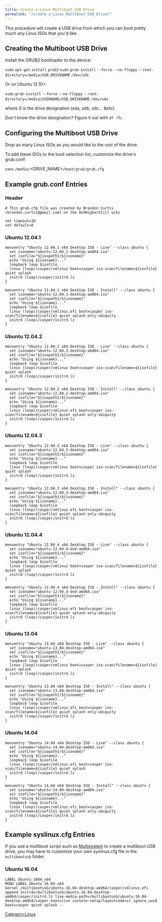 ```yaml
---
title: Create a Linux Multiboot USB Drive
permalink: "/Create_a_Linux_Multiboot_USB_Drive/"
---
```


This procedure will create a USB drive from which you can boot pretty much any Linux ISOs that you'd like.

Creating the Multiboot USB Drive
--------------------------------

Install the GRUB2 bootloader to the device:

`sudo` `apt-get` `install` `grub2` `sudo` `grub-install` `--force` `--no-floppy` `--root-directory=/media/USB_DRIVENAME` `/dev/sdx`

Or on Ubuntu 12.10+:

`sudo` `grub-install` `--force` `--no-floppy` `--root-directory=/media/USERNAME/USB_DRIVENAME` `/dev/sdx`

where X is the drive designation (sda, sdb, sdc... &etc).

Don't know the drive designation? Figure it out with `df` `-Th`.

Configuring the Multiboot USB Drive
-----------------------------------

Drop as many Linux ISOs as you would like to the root of the drive.

To add these ISOs to the boot selection list, customize the drive's grub.conf:

`nano` `/media/`<DRIVE_NAME>`/boot/grub/grub.cfg`

Example grub.conf Entries
-------------------------

### Header

    # This grub.cfg file was created by Brandon Curtis (brandon.curtis@gmail.com) on the AndHigherStill wiki

    set timeout=10
    set default=0

### Ubuntu 12.04.1

    menuentry "Ubuntu 12.04.1 x64 Desktop ISO - Live" --class ubuntu {
      set isoname="ubuntu-12.04.1-desktop-amd64.iso"
      set isofile="${isopath}/${isoname}"
      echo "Using ${isoname}..."
      loopback loop $isofile
      linux (loop)/casper/vmlinuz boot=casper iso-scan/filename=${isofile} quiet splash
      initrd (loop)/casper/initrd.lz
    }

    menuentry "Ubuntu 12.04.1 x64 Desktop ISO - Install" --class ubuntu {
      set isoname="ubuntu-12.04.1-desktop-amd64.iso"
      set isofile="${isopath}/${isoname}"
      echo "Using ${isoname}..."
      loopback loop $isofile
      linux (loop)/casper/vmlinuz.efi boot=casper iso-scan/filename=${isofile} quiet splash only-ubiquity
      initrd (loop)/casper/initrd.lz
    }

### Ubuntu 12.04.2

    menuentry "Ubuntu 12.04.2 x64 Desktop ISO - Live" --class ubuntu {
      set isoname="ubuntu-12.04.2-desktop-amd64.iso"
      set isofile="${isopath}/${isoname}"
      echo "Using ${isoname}..."
      loopback loop $isofile
      linux (loop)/casper/vmlinuz boot=casper iso-scan/filename=${isofile} quiet splash
      initrd (loop)/casper/initrd.lz
    }

    menuentry "Ubuntu 12.04.2 x64 Desktop ISO - Install" --class ubuntu {
      set isoname="ubuntu-12.04.2-desktop-amd64.iso"
      set isofile="${isopath}/${isoname}"
      echo "Using ${isoname}..."
      loopback loop $isofile
      linux (loop)/casper/vmlinuz.efi boot=casper iso-scan/filename=${isofile} quiet splash only-ubiquity
      initrd (loop)/casper/initrd.lz
    }

### Ubuntu 12.04.3

    menuentry "Ubuntu 12.04.3 x64 Desktop ISO - Live" --class ubuntu {
      set isoname="ubuntu-12.04.3-desktop-amd64.iso"
      set isofile="${isopath}/${isoname}"
      echo "Using ${isoname}..."
      loopback loop $isofile
      linux (loop)/casper/vmlinuz boot=casper iso-scan/filename=${isofile} quiet splash
      initrd (loop)/casper/initrd.lz
    }

    menuentry "Ubuntu 12.04.3 x64 Desktop ISO - Install" --class ubuntu {
      set isoname="ubuntu-12.04.3-desktop-amd64.iso"
      set isofile="${isopath}/${isoname}"
      echo "Using ${isoname}..."
      loopback loop $isofile
      linux (loop)/casper/vmlinuz.efi boot=casper iso-scan/filename=${isofile} quiet splash only-ubiquity
      initrd (loop)/casper/initrd.lz
    }

### Ubuntu 12.04.4

    menuentry "Ubuntu 12.04.4 x64 Desktop ISO - Live" --class ubuntu {
      set isoname="ubuntu-12.04.4-dvd-amd64.iso"
      set isofile="${isopath}/${isoname}"
      echo "Using ${isoname}..."
      loopback loop $isofile
      linux (loop)/casper/vmlinuz boot=casper iso-scan/filename=${isofile} quiet splash
      initrd (loop)/casper/initrd.lz
    }

    menuentry "Ubuntu 12.04.4 x64 Desktop ISO - Install" --class ubuntu {
      set isoname="ubuntu-12.04.4-dvd-amd64.iso"
      set isofile="${isopath}/${isoname}"
      echo "Using ${isoname}..."
      loopback loop $isofile
      linux (loop)/casper/vmlinuz.efi boot=casper iso-scan/filename=${isofile} quiet splash only-ubiquity
      initrd (loop)/casper/initrd.lz
    }

### Ubuntu 13.04

    menuentry "Ubuntu 13.04 x64 Desktop ISO - Live" --class ubuntu {
      set isoname="ubuntu-13.04-desktop-amd64.iso"
      set isofile="${isopath}/${isoname}"
      echo "Using ${isoname}..."
      loopback loop $isofile
      linux (loop)/casper/vmlinuz boot=casper iso-scan/filename=${isofile} quiet splash
      initrd (loop)/casper/initrd.lz
    }

    menuentry "Ubuntu 13.04 x64 Desktop ISO - Install" --class ubuntu {
      set isoname="ubuntu-13.04-desktop-amd64.iso"
      set isofile="${isopath}/${isoname}"
      echo "Using ${isoname}..."
      loopback loop $isofile
      linux (loop)/casper/vmlinuz.efi boot=casper iso-scan/filename=${isofile} quiet splash only-ubiquity
      initrd (loop)/casper/initrd.lz
    }

### Ubuntu 14.04

    menuentry "Ubuntu 14.04 x64 Desktop ISO - Live" --class ubuntu {
      set isoname="ubuntu-14.04-desktop-amd64.iso"
      set isofile="${isopath}/${isoname}"
      echo "Using ${isoname}..."
      loopback loop $isofile
      linux (loop)/casper/vmlinuz.efi boot=casper iso-scan/filename=${isofile} quiet splash
      initrd (loop)/casper/initrd.lz
    }

    menuentry "Ubuntu 14.04 x64 Desktop ISO - Install" --class ubuntu {
      set isoname="ubuntu-14.04-desktop-amd64.iso"
      set isofile="${isopath}/${isoname}"
      echo "Using ${isoname}..."
      loopback loop $isofile
      linux (loop)/casper/vmlinuz.efi boot=casper iso-scan/filename=${isofile} quiet splash only-ubiquity
      initrd (loop)/casper/initrd.lz
    }

Example syslinux.cfg Entries
----------------------------

If you use a multiboot script such as [Multisystem](http://www.pendrivelinux.com/multiboot-create-a-multiboot-usb-from-linux/) to create a multiboot USB drive, you may have to customize your own syslinux.cfg file in the `multibootusb` folder.

### Ubuntu 16.04

    LABEL Ubuntu_1604_x64
    MENU LABEL Ubuntu 16.04 x64
    kernel /multibootusb/ubuntu-16.04-desktop-amd64/casper/vmlinuz.efi
    append initrd=/multibootusb/ubuntu-16.04-desktop-amd64/casper/initrd.lz live-media-path=/multibootusb/ubuntu-16.04-desktop-amd64/casper boot=live console-setup/layoutcode=it ignore_uuid boot=casper quiet splash --

[Category:Linux](/Category:Linux "wikilink")